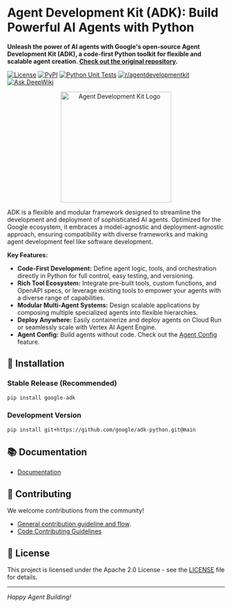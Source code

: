 <!--
  SPDX-License-Identifier: Apache-2.0
-->
# Agent Development Kit (ADK): Build Powerful AI Agents with Python

**Unleash the power of AI agents with Google's open-source Agent Development Kit (ADK), a code-first Python toolkit for flexible and scalable agent creation.  [Check out the original repository](https://github.com/google/adk-python).**

[![License](https://img.shields.io/badge/License-Apache_2.0-blue.svg)](LICENSE)
[![PyPI](https://img.shields.io/pypi/v/google-adk)](https://pypi.org/project/google-adk/)
[![Python Unit Tests](https://github.com/google/adk-python/actions/workflows/python-unit-tests.yml/badge.svg)](https://github.com/google/adk-python/actions/workflows/python-unit-tests.yml)
[![r/agentdevelopmentkit](https://img.shields.io/badge/Reddit-r%2Fagentdevelopmentkit-FF4500?style=flat&logo=reddit&logoColor=white)](https://www.reddit.com/r/agentdevelopmentkit/)
[![Ask DeepWiki](https://deepwiki.com/badge.svg)](https://deepwiki.com/google/adk-python)
<p align="center">
  <img src="https://raw.githubusercontent.com/google/adk-python/main/assets/agent-development-kit.png" width="256" alt="Agent Development Kit Logo">
</p>

ADK is a flexible and modular framework designed to streamline the development and deployment of sophisticated AI agents. Optimized for the Google ecosystem, it embraces a model-agnostic and deployment-agnostic approach, ensuring compatibility with diverse frameworks and making agent development feel like software development.

**Key Features:**

*   **Code-First Development:** Define agent logic, tools, and orchestration directly in Python for full control, easy testing, and versioning.
*   **Rich Tool Ecosystem:** Integrate pre-built tools, custom functions, and OpenAPI specs, or leverage existing tools to empower your agents with a diverse range of capabilities.
*   **Modular Multi-Agent Systems:** Design scalable applications by composing multiple specialized agents into flexible hierarchies.
*   **Deploy Anywhere:** Easily containerize and deploy agents on Cloud Run or seamlessly scale with Vertex AI Agent Engine.
*   **Agent Config:** Build agents without code. Check out the [Agent Config](https://google.github.io/adk-docs/agents/config/) feature.

## 🚀 Installation

### Stable Release (Recommended)

```bash
pip install google-adk
```

### Development Version

```bash
pip install git+https://github.com/google/adk-python.git@main
```

## 📚 Documentation

*   [Documentation](https://google.github.io/adk-docs)

## 🤝 Contributing

We welcome contributions from the community!
- [General contribution guideline and flow](https://google.github.io/adk-docs/contributing-guide/).
- [Code Contributing Guidelines](./CONTRIBUTING.md)

## 📄 License

This project is licensed under the Apache 2.0 License - see the [LICENSE](LICENSE) file for details.

---

*Happy Agent Building!*